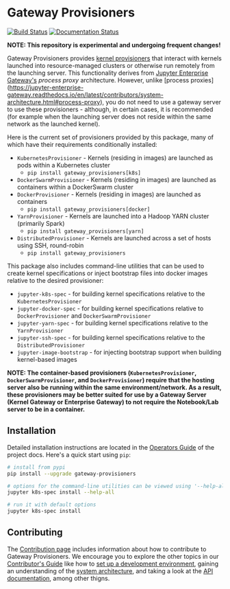 # Gateway Provisioners

[![Build Status](https://github.com/gateway-experiments/gateway_provisioners/actions/workflows/build.yml/badge.svg?query=branch%3Amain++)](https://github.com/gateway-experiments/gateway_provisioners/actions/workflows/build.yml/badge.svg?query=branch%3Amain++)
[![Documentation Status](https://readthedocs.org/projects/gateway_provisioners/badge/?version=latest)](https://gateway-provisioners.readthedocs.io/en/latest/?badge=latest)

**NOTE: This repository is experimental and undergoing frequent changes!**

Gateway Provisioners provides [kernel provisioners](https://jupyter-client.readthedocs.io/en/latest/provisioning.html)
that interact with kernels launched into resource-managed clusters or otherwise run remotely from the launching server.
This functionality derives from [Jupyter Enterprise Gateway's](https://github.com/jupyter-server/enterprise_gateway)
_process proxy_ architecture. However, unlike \[process proxies\]
(https://jupyter-enterprise-gateway.readthedocs.io/en/latest/contributors/system-architecture.html#process-proxy),
you do not need to use a gateway server to use these provisioners - although, in certain cases,
it is recommended (for example when the launching server does not reside within the same network as the launched kernel).

Here is the current set of provisioners provided by this package, many of which have their requirements conditionally
installed:

- `KubernetesProvisioner` - Kernels (residing in images) are launched as pods within a Kubernetes cluster
  - `pip install gateway_provisioners[k8s]`
- `DockerSwarmProvisioner` - Kernels (residing in images) are launched as containers within a DockerSwarm cluster
- `DockerProvisioner` - Kernels (residing in images) are launched as containers
  - `pip install gateway_provisioners[docker]`
- `YarnProvisioner` - Kernels are launched into a Hadoop YARN cluster (primarily Spark)
  - `pip install gateway_provisioners[yarn]`
- `DistributedProvisioner` - Kernels are launched across a set of hosts using SSH, round-robin
  - `pip install gateway_provisioners`

This package also includes command-line utilities that can be used to create kernel specifications or inject bootstrap
files into docker images relative to the desired provisioner:

- `jupyter-k8s-spec` - for building kernel specifications relative to the `KubernetesProvisioner`
- `jupyter-docker-spec` - for building kernel specifications relative to `DockerProvisioner` and `DockerSwarmProvisioner`
- `jupyter-yarn-spec` - for building kernel specifications relative to the `YarnProvisioner`
- `jupyter-ssh-spec` - for building kernel specifications relative to the `DistributedProvisioner`
- `jupyter-image-bootstrap` - for injecting bootstrap support when building kernel-based images

**NOTE: The container-based provisioners (`KubernetesProvisioner`, `DockerSwarmProvisioner`, and `DockerProvisioner`)
require that the hosting server also be running within the same environment/network. As a result, these
provisioners may be better suited for use by a Gateway Server (Kernel Gateway or Enterprise Gateway) to
not require the Notebook/Lab server to be in a container.**

## Installation

Detailed installation instructions are located in the
[Operators Guide](https://gateway-provisioners.readthedocs.io/en/latest/operators/installing-gp.html)
of the project docs. Here's a quick start using `pip`:

```bash
# install from pypi
pip install --upgrade gateway-provisioners

# options for the command-line utilities can be viewed using '--help-all'
jupyter k8s-spec install --help-all

# run it with default options
jupyter k8s-spec install
```

## Contributing

The [Contribution page](https://gateway-provisioners.readthedocs.io/en/latest/contributors/contrib.html) includes
information about how to contribute to Gateway Provisioners. We encourage you to explore the other topics in our
[Contributor's Guide](https://gateway-provisioners.readthedocs.io/en/latest/contributors/index.html)
like how to [set up a development environment](https://gateway-provisioners.readthedocs.io/en/latest/contributors/devinstall.html),
gaining an understanding of the [system architecture](https://gateway-provisioners.readthedocs.io/en/latest/contributors/system-architecture.html),
and taking a look at the [API documentation](https://gateway-provisioners.readthedocs.io/en/latest/api/modules.html), among other thigns.
